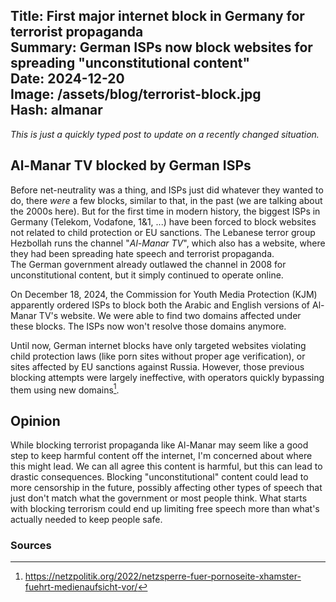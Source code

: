 Title: First major internet block in Germany for terrorist propaganda  
Summary: German ISPs now block websites for spreading "unconstitutional content"  
Date: 2024-12-20  
Image: /assets/blog/terrorist-block.jpg  
Hash: almanar  
---------
*This is just a quickly typed post to update on a recently changed situation.*
## Al-Manar TV blocked by German ISPs
Before net-neutrality was a thing, and ISPs just did whatever they wanted to do, there *were* a few blocks, similar to 
that, in the past (we are talking about the 2000s here). 
But for the first time in modern history, the biggest ISPs in Germany (Telekom, Vodafone, 1&1, ...) 
have been forced to block websites not related to child protection or EU sanctions. 
The Lebanese terror group Hezbollah runs the channel "*Al-Manar TV*", which also has a website, where they
had been spreading hate speech and terrorist propaganda.  
The German government already outlawed the channel in 2008 for unconstitutional content, 
but it simply continued to operate online.  

On December 18, 2024, the Commission for Youth Media Protection (KJM) apparently ordered ISPs to block both the 
Arabic and English versions of Al-Manar TV's website. 
We were able to find two domains affected under these blocks. The ISPs now won't resolve those domains anymore. 

Until now, German internet blocks have only targeted websites violating child protection laws 
(like porn sites without proper age verification), or sites affected by EU sanctions against Russia. 
However, those previous blocking attempts were largely ineffective, 
with operators quickly bypassing them using new domains[^1].

## Opinion
While blocking terrorist propaganda like Al-Manar may seem like a good step to keep harmful content off the internet, 
I'm concerned about where this might lead.
We can all agree this content is harmful, but this can lead to drastic consequences. 
Blocking "unconstitutional" content could lead to more censorship in the future, 
possibly affecting other types of speech that just don't match what the government or most people think.
What starts with blocking terrorism could end up limiting free speech more than what's actually needed to keep people safe.

### Sources
[^1]: https://netzpolitik.org/2022/netzsperre-fuer-pornoseite-xhamster-fuehrt-medienaufsicht-vor/